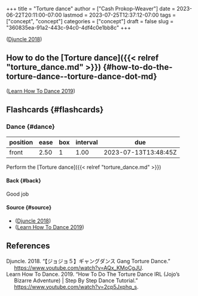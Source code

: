 +++
title = "Torture dance"
author = ["Cash Prokop-Weaver"]
date = 2023-06-22T20:11:00-07:00
lastmod = 2023-07-25T12:37:12-07:00
tags = ["concept", "concept"]
categories = ["concept"]
draft = false
slug = "360835ea-91a2-443c-94c0-4df4c0e1bb8c"
+++

(<a href="#citeproc_bib_item_1">Djuncle 2018</a>)


## How to do the [Torture dance]({{< relref "torture_dance.md" >}}) {#how-to-do-the-torture-dance--torture-dance-dot-md}

(<a href="#citeproc_bib_item_2">Learn How To Dance 2019</a>)


## Flashcards {#flashcards}


### Dance {#dance}

| position | ease | box | interval | due                  |
|----------|------|-----|----------|----------------------|
| front    | 2.50 | 1   | 1.00     | 2023-07-13T13:48:45Z |

Perform the [Torture dance]({{< relref "torture_dance.md" >}})


#### Back {#back}

Good job


#### Source {#source}

-   (<a href="#citeproc_bib_item_1">Djuncle 2018</a>)
-   (<a href="#citeproc_bib_item_2">Learn How To Dance 2019</a>)

## References

<style>.csl-entry{text-indent: -1.5em; margin-left: 1.5em;}</style><div class="csl-bib-body">
  <div class="csl-entry"><a id="citeproc_bib_item_1"></a>Djuncle. 2018. “【ジョジョ５】ギャングダンス Gang Torture Dance.” <a href="https://www.youtube.com/watch?v=AQx_KMoCgJU">https://www.youtube.com/watch?v=AQx_KMoCgJU</a>.</div>
  <div class="csl-entry"><a id="citeproc_bib_item_2"></a>Learn How To Dance. 2019. “How To Do The Torture Dance IRL (Jojo’s Bizarre Adventure) | Step By Step Dance Tutorial.” <a href="https://www.youtube.com/watch?v=2cp5Jxphq_s">https://www.youtube.com/watch?v=2cp5Jxphq_s</a>.</div>
</div>
